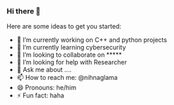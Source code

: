 ### Hi there 👋

Here are some ideas to get you started:

- 🔭 I’m currently working on C++ and python projects
- 🌱 I’m currently learning cybersecurity
- 👯 I’m looking to collaborate on *****
- 🤔 I’m looking for help with Researcher
- 💬 Ask me about ....
- 📫 How to reach me: @nihnaglama
- 😄 Pronouns: he/him
- ⚡ Fun fact: haha


